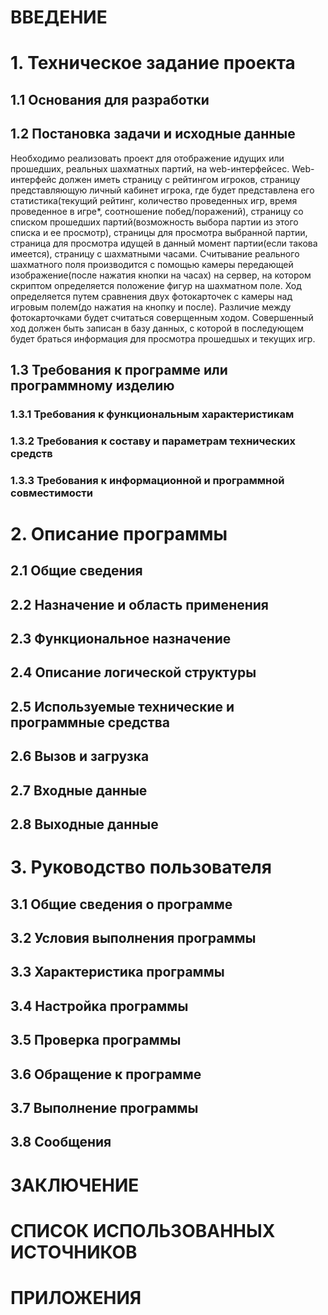# ВВЕДЕНИЕ
# 1.	Техническое задание проекта
## 1.1	 Основания для разработки

## 1.2	 Постановка задачи и исходные данные
Необходимо реализовать проект для отображение идущих или прошедших, реальных шахматных партий, на web-интерфейсес.
Web-интерфейс должен иметь страницу с рейтингом игроков, страницу представляющую личный кабинет игрока, где будет представлена его статистика(текущий рейтинг, количество проведенных игр, время проведенное в игре*, соотношение побед/поражений), страницу со списком прошедших партий(возможность выбора партии из этого списка и ее просмотр), страницы для просмотра выбранной партии, страница для просмотра идущей в данный момент партии(если такова имеется), страницу с шахматными часами.
Считывание реального шахматного поля производится с помощью камеры передающей изображение(после нажатия кнопки на часах) на сервер, на котором скриптом определяется положение фигур на шахматном поле. Ход определяется путем сравнения двух фотокарточек с камеры над игровым полем(до нажатия на кнопку и после). Различие между фотокарточками будет считаться соверщенным ходом. Совершенный ход должен быть записан в базу данных, с которой в последующем будет браться информация для просмотра прошедшых и текущих игр.
## 1.3 Требования к программе или программному изделию
### 1.3.1	Требования к функциональным характеристикам

### 1.3.2   Требования к составу и параметрам технических средств

### 1.3.3   Требования к информационной и программной совместимости

# 2.	Описание программы
## 2.1	 Общие сведения
## 2.2	 Назначение и область применения
## 2.3	 Функциональное назначение
## 2.4	 Описание логической структуры
## 2.5	 Используемые технические и программные средства
## 2.6	 Вызов и загрузка
## 2.7	 Входные данные
## 2.8	 Выходные данные
# 3.	Руководство пользователя
## 3.1	 Общие сведения о программе
## 3.2	 Условия выполнения программы
## 3.3	 Характеристика программы
## 3.4	 Настройка программы
## 3.5	 Проверка программы
## 3.6	 Обращение к программе
## 3.7	 Выполнение программы
## 3.8	 Сообщения
# ЗАКЛЮЧЕНИЕ
# СПИСОК ИСПОЛЬЗОВАННЫХ ИСТОЧНИКОВ
# ПРИЛОЖЕНИЯ